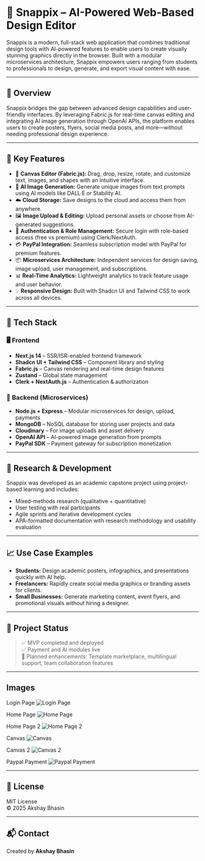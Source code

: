 
 
# 🎨 Snappix – AI-Powered Web-Based Design Editor

Snappix is a modern, full-stack web application that combines traditional design tools with AI-powered features to enable users to create visually stunning graphics directly in the browser. Built with a modular microservices architecture, Snappix empowers users ranging from students to professionals to design, generate, and export visual content with ease.

---

## 🚀 Overview

Snappix bridges the gap between advanced design capabilities and user-friendly interfaces. By leveraging Fabric.js for real-time canvas editing and integrating AI image generation through OpenAI APIs, the platform enables users to create posters, flyers, social media posts, and more—without needing professional design experience.

---

## 🌟 Key Features

- 🎨 **Canvas Editor (Fabric.js):** Drag, drop, resize, rotate, and customize text, images, and shapes with an intuitive interface.
- 🤖 **AI Image Generation:** Generate unique images from text prompts using AI models like DALL·E or Stability AI.
- ☁️ **Cloud Storage:** Save designs to the cloud and access them from anywhere.
- 🖼️ **Image Upload & Editing:** Upload personal assets or choose from AI-generated suggestions.
- 🔐 **Authentication & Role Management:** Secure login with role-based access (free vs premium) using Clerk/NextAuth.
- 💳 **PayPal Integration:** Seamless subscription model with PayPal for premium features.
- 📦 **Microservices Architecture:** Independent services for design saving, image upload, user management, and subscriptions.
- 📊 **Real-Time Analytics:** Lightweight analytics to track feature usage and user behavior.
- 💡 **Responsive Design:** Built with Shadcn UI and Tailwind CSS to work across all devices.

---

## 🧩 Tech Stack

### 🖥️ Frontend
- **Next.js 14** – SSR/ISR-enabled frontend framework
- **Shadcn UI + Tailwind CSS** – Component library and styling
- **Fabric.js** – Canvas rendering and real-time design features
- **Zustand** – Global state management
- **Clerk + NextAuth.js** – Authentication & authorization

### 🔧 Backend (Microservices)
- **Node.js + Express** – Modular microservices for design, upload, payments
- **MongoDB** – NoSQL database for storing user projects and data
- **Cloudinary** – For image uploads and asset delivery
- **OpenAI API** – AI-powered image generation from prompts
- **PayPal SDK** – Payment gateway for subscription monetization

---

## 🧪 Research & Development

Snappix was developed as an academic capstone project using project-based learning and includes:
- Mixed-methods research (qualitative + quantitative)
- User testing with real participants
- Agile sprints and iterative development cycles
- APA-formatted documentation with research methodology and usability evaluation

---

## 📈 Use Case Examples

- **Students:** Design academic posters, infographics, and presentations quickly with AI help.
- **Freelancers:** Rapidly create social media graphics or branding assets for clients.
- **Small Businesses:** Generate marketing content, event flyers, and promotional visuals without hiring a designer.

---

## 📌 Project Status

> ✅ MVP completed and deployed  
> ✅ Payment and AI modules live  
> 🚧 Planned enhancements: Template marketplace, multilingual support, team collaboration features

---
## Images

Login Page
![Login Page](https://github.com/user-attachments/assets/1a111c46-5a18-45d5-8566-8ef38cc038b3)

Home Page
![Home Page](https://github.com/user-attachments/assets/b69c8cd4-5213-493e-82c8-49fd9c185273)

Home Page 2
![Home Page 2](https://github.com/user-attachments/assets/be1cc94d-847f-4529-8462-0c1d3b30d93f)

Canvas
![Canvas](https://github.com/user-attachments/assets/d9053995-c068-42b4-af7f-8fe7984ca494)

Canvas 2
![Canvas 2](https://github.com/user-attachments/assets/13cda838-4ac6-477e-bcc0-304fd3447d18)

Paypal Payment
![Paypal Payment](https://github.com/user-attachments/assets/c4692f80-f284-4936-bd97-81fa46262504)

---

## 📄 License

MIT License  
© 2025 Akshay Bhasin

---

## 📬 Contact

Created by **Akshay Bhasin**  
